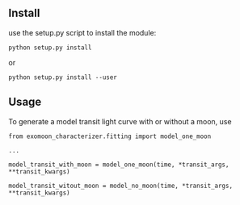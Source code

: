 ## Install

use the setup.py script to install the module:

```
python setup.py install
```
or
```
python setup.py install --user
```


## Usage

To generate a model transit light curve with or without a moon, use

```
from exomoon_characterizer.fitting import model_one_moon

...

model_transit_with_moon = model_one_moon(time, *transit_args, **transit_kwargs)

model_transit_witout_moon = model_no_moon(time, *transit_args, **transit_kwargs)
```
